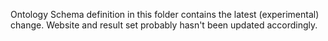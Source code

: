 Ontology Schema definition in this folder contains the latest (experimental) change.
Website and result set probably hasn't been updated accordingly.

